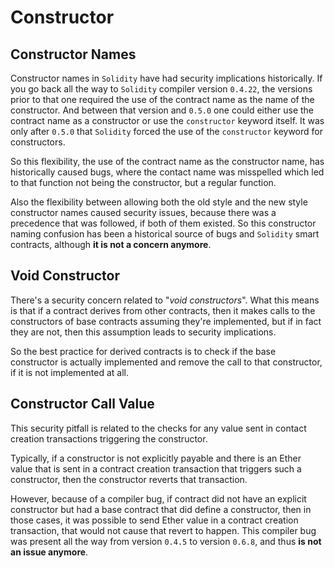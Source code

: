 # Constructor

## Constructor Names

Constructor names in `Solidity` have had security implications historically. If you go back all the way to `Solidity` compiler version `0.4.22`, the versions prior to that one required the use of the contract name as the name of the constructor. And between that version and `0.5.0` one could either use the contract name as a constructor or use the `constructor` keyword itself. It was only after `0.5.0` that `Solidity` forced the use of the `constructor` keyword for constructors. 

So this flexibility, the use of the contract name as the constructor name, has historically caused bugs, where the contact name was misspelled which led to that function not being the constructor, but a regular function.

Also the flexibility between allowing both the old style and the new style constructor names caused security issues, because there was a precedence that was followed, if both of them existed. So this constructor naming confusion has been a historical source of bugs and `Solidity` smart contracts, although **it is not a concern anymore**.

## Void Constructor

There's a security concern related to "_void constructors_". What this means is that if a contract derives from other contracts, then it makes calls to the constructors of base contracts assuming they're implemented, but if in fact they are not, then this assumption leads to security implications.

So the best practice for derived contracts is to check if the base constructor is actually implemented and remove the call to that constructor, if it is not implemented at all.

## Constructor Call Value

This security pitfall is related to the checks for any value sent in contact creation transactions triggering the constructor.  

Typically, if a constructor is not explicitly payable and there is an Ether value that is sent in a contract creation transaction that triggers such a constructor, then the constructor reverts that transaction. 

However, because of a compiler bug, if contract did not have an explicit constructor but had a base contract that did define a constructor, then in those cases, it was possible to send Ether value in a contract creation transaction, that would not cause that revert to happen. This compiler bug was present all the way from version `0.4.5` to version `0.6.8`, and thus **is not an issue anymore**.